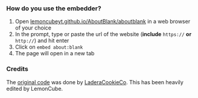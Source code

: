 ### How do you use the embedder?

1. Open <a href="https://lemoncubeyt.github.io/AboutBlank/aboutblank">lemoncubeyt.github.io/AboutBlank/aboutblank</a> in a web browser of your choice
2. In the prompt, type or paste the url of the website (**include** <code>https://</code> **or** <code>http://</code>) and hit enter
3. Click on <code>embed about:blank</code>
4. The page will open in a new tab

### Credits

The <a href="https://github.com/LaderaCookieCo/aboutblankembedder">original code</a> was done by <a href="https://github.com/LaderaCookieCo">LaderaCookieCo</a>. This has been heavily edited by LemonCube.
